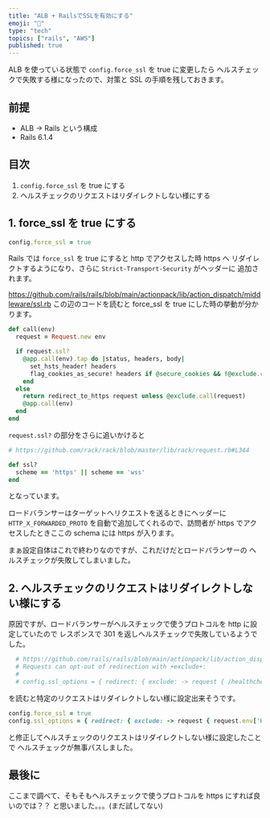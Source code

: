 ```yaml
---
title: "ALB + RailsでSSLを有効にする"
emoji: "📑"
type: "tech"
topics: ["rails", "AWS"]
published: true
---
```


ALB を使っている状態で `config.force_ssl` を true に変更したら
ヘルスチェックで失敗する様になったので、対策と SSL の手順を残しておきます。

## 前提

- ALB -> Rails という構成
- Rails 6.1.4

## 目次

1. `config.force_ssl` を true にする
2. ヘルスチェックのリクエストはリダイレクトしない様にする

## 1. force_ssl を true にする

```ruby
config.force_ssl = true
```

Rails では `force_ssl` を true にすると http でアクセスした時 https へ
リダイレクトするようになり、さらに `Strict-Transport-Security` がヘッダーに
追加されます。

https://github.com/rails/rails/blob/main/actionpack/lib/action_dispatch/middleware/ssl.rb
この辺のコードを読むと force_ssl を true にした時の挙動が分かります。

```ruby
def call(env)
  request = Request.new env

  if request.ssl?
    @app.call(env).tap do |status, headers, body|
      set_hsts_header! headers
      flag_cookies_as_secure! headers if @secure_cookies && !@exclude.call(request)
    end
  else
    return redirect_to_https request unless @exclude.call(request)
    @app.call(env)
  end
end
```

`request.ssl?` の部分をさらに追いかけると

```ruby
# https://github.com/rack/rack/blob/master/lib/rack/request.rb#L344

def ssl?
  scheme == 'https' || scheme == 'wss'
end
```

となっています。

ロードバランサーはターゲットへリクエストを送るときにヘッダーに
`HTTP_X_FORWARDED_PROTO` を自動で追加してくれるので、訪問者が
https でアクセスしたときここの schema には https が入ります。

まぁ設定自体はこれで終わりなのですが、これだけだとロードバランサーの
ヘルスチェックが失敗してしまいました。

## 2. ヘルスチェックのリクエストはリダイレクトしない様にする

原因ですが、ロードバランサーがヘルスチェックで使うプロトコルを http に設定していたので
レスポンスで 301 を返しヘルスチェックで失敗しているようでした。

```ruby
  # https://github.com/rails/rails/blob/main/actionpack/lib/action_dispatch/middleware/ssl.rb#L16
  # Requests can opt-out of redirection with +exclude+:
  #
  # config.ssl_options = { redirect: { exclude: -> request { /healthcheck/.match?(request.path) } } }
```

を読むと特定のリクエストはリダイレクトしない様に設定出来そうです。

```ruby
config.force_ssl = true
config.ssl_options = { redirect: { exclude: -> request { request.env['HTTP_USER_AGENT'].include?('ELB-HealthChecker') } } }
```

と修正してヘルスチェックのリクエストはリダイレクトしない様に設定したことで
ヘルスチェックが無事パスしました。

## 最後に

ここまで調べて、そもそもヘルスチェックで使うプロトコルを https にすれば良いのでは？？
と思いました。。。(まだ試してない)
